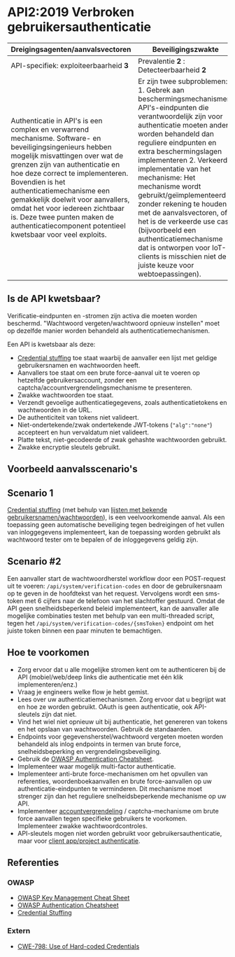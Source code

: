 API2:2019 Verbroken gebruikersauthenticatie
====================================

| Dreigingsagenten/aanvalsvectoren | Beveiligingszwakte | Gevolgen |
| - | - | - |
| API-specifiek: exploiteerbaarheid **3** | Prevalentie **2** : Detecteerbaarheid **2** | Technisch **3** : Bedrijfsspecifiek |
| Authenticatie in API's is een complex en verwarrend mechanisme. Software- en beveiligingsingenieurs hebben mogelijk misvattingen over wat de grenzen zijn van authenticatie en hoe deze correct te implementeren. Bovendien is het authenticatiemechanisme een gemakkelijk doelwit voor aanvallers, omdat het voor iedereen zichtbaar is. Deze twee punten maken de authenticatiecomponent potentieel kwetsbaar voor veel exploits. | Er zijn twee subproblemen: 1. Gebrek aan beschermingsmechanismen: API's-eindpunten die verantwoordelijk zijn voor authenticatie moeten anders worden behandeld dan reguliere eindpunten en extra beschermingslagen implementeren 2. Verkeerde implementatie van het mechanisme: Het mechanisme wordt gebruikt/geïmplementeerd zonder rekening te houden met de aanvalsvectoren, of het is de verkeerde use case (bijvoorbeeld een authenticatiemechanisme dat is ontworpen voor IoT-clients is misschien niet de juiste keuze voor webtoepassingen). | Aanvallers kunnen controle krijgen over de accounts van andere gebruikers in het systeem, hun persoonlijke gegevens lezen en namens hen gevoelige acties uitvoeren, zoals geldtransacties en het verzenden van persoonlijke berichten. |

## Is de API kwetsbaar?

Verificatie-eindpunten en -stromen zijn activa die moeten worden beschermd. "Wachtwoord vergeten/wachtwoord opnieuw instellen" moet op dezelfde manier worden behandeld als authenticatiemechanismen.

Een API is kwetsbaar als deze:
* [Credential stuffing][1] toe staat waarbij de aanvaller een lijst met geldige
  gebruikersnamen en wachtwoorden heeft.
* Aanvallers toe staat om een brute force-aanval uit te voeren op hetzelfde
  gebruikersaccount, zonder een captcha/accountvergrendelingsmechanisme te
  presenteren.
* Zwakke wachtwoorden toe staat.
* Verzendt gevoelige authenticatiegegevens, zoals authenticatietokens en
  wachtwoorden in de URL.
* De authenticiteit van tokens niet valideert.
* Niet-ondertekende/zwak ondertekende JWT-tokens
  (`"alg":"none"`) accepteert en hun vervaldatum niet valideert.
* Platte tekst, niet-gecodeerde of zwak gehashte wachtwoorden gebruikt.
* Zwakke encryptie sleutels gebruikt.

## Voorbeeld aanvalsscenario's

## Scenario 1

[Credential stuffing][1] (met behulp van
[lijsten met bekende gebruikersnamen/wachtwoorden][2]), is een veelvoorkomende
aanval. Als een toepassing geen automatische beveiliging tegen bedreigingen of
het vullen van inloggegevens implementeert, kan de toepassing worden gebruikt als
wachtwoord tester om te bepalen of de inloggegevens geldig zijn.

## Scenario #2

Een aanvaller start de wachtwoordherstel workflow door een POST-request uit te
voeren: `/api/system/verification-codes` en door de gebruikersnaam op te geven
in de hoofdtekst van het request. Vervolgens wordt een sms-token met 6 cijfers
naar de telefoon van het slachtoffer gestuurd. Omdat de API geen
snelheidsbeperkend beleid implementeert, kan de aanvaller alle mogelijke
combinaties testen met behulp van een multi-threaded script, tegen het
`/api/system/verification-codes/{smsToken}` endpoint om het juiste token binnen
een paar minuten te bemachtigen.

## Hoe te voorkomen

* Zorg ervoor dat u alle mogelijke stromen kent om te authenticeren bij de API
  (mobiel/web/deep links die authenticatie met één klik implementeren/enz.)
* Vraag je engineers welke flow je hebt gemist.
* Lees over uw authenticatiemechanismen. Zorg ervoor dat u begrijpt wat en hoe ze
  worden gebruikt. OAuth is geen authenticatie, ook API-sleutels zijn dat niet.
* Vind het wiel niet opnieuw uit bij authenticatie, het genereren van tokens en
  het opslaan van wachtwoorden. Gebruik de standaarden.
* Endpoints voor gegevensherstel/wachtwoord vergeten moeten worden behandeld
  als inlog endpoints in termen van brute force, snelheidsbeperking en
  vergrendelingsbeveiliging.
* Gebruik de [OWASP Authentication Cheatsheet][3].
* Implementeer waar mogelijk multi-factor authenticatie.
* Implementeer anti-brute force-mechanismen om het opvullen van referenties,
  woordenboekaanvallen en brute force-aanvallen op uw authenticatie-eindpunten
  te verminderen. Dit mechanisme moet strenger zijn dan het reguliere
  snelheidsbeperkende mechanisme op uw API.
* Implementeer [accountvergrendeling][4] / captcha-mechanisme om brute force
  aanvallen tegen specifieke gebruikers te voorkomen. Implementeer zwakke
  wachtwoordcontroles.
* API-sleutels mogen niet worden gebruikt voor gebruikersauthenticatie, maar
  voor [client app/project authenticatie][5].

## Referenties

### OWASP

* [OWASP Key Management Cheat Sheet][6]
* [OWASP Authentication Cheatsheet][3]
* [Credential Stuffing][1]

### Extern

* [CWE-798: Use of Hard-coded Credentials][7]

[1]: https://www.owasp.org/index.php/Credential_stuffing
[2]: https://github.com/danielmiessler/SecLists
[3]: https://cheatsheetseries.owasp.org/cheatsheets/Authentication_Cheat_Sheet.html
[4]: https://www.owasp.org/index.php/Testing_for_Weak_lock_out_mechanism_(OTG-AUTHN-003)
[5]: https://cloud.google.com/endpoints/docs/openapi/when-why-api-key
[6]: https://www.owasp.org/index.php/Key_Management_Cheat_Sheet
[7]: https://cwe.mitre.org/data/definitions/798.html
